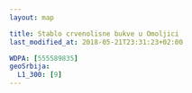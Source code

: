 ```yaml
---
layout: map

title: Stablo crvenolisne bukve u Omoljici
last_modified_at: 2018-05-21T23:31:23+02:00

WDPA: [555589835]
geoSrbija:
  L1_300: [9]
---
```

